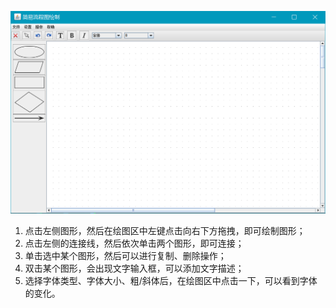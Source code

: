 ![](https://github.com/WangGuox1n/FlowChartMaker/blob/master/main.png)
1. 点击左侧图形，然后在绘图区中左键点击向右下方拖拽，即可绘制图形；
2. 点击左侧的连接线，然后依次单击两个图形，即可连接；
3. 单击选中某个图形，然后可以进行复制、删除操作；
4. 双击某个图形，会出现文字输入框，可以添加文字描述；
5. 选择字体类型、字体大小、粗/斜体后，在绘图区中点击一下，可以看到字体的变化。

